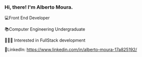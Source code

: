 ### Hi, there! I'm Alberto Moura.

💻Front End Developer

📚Computer Engineering Undergraduate

👨🏻‍💻 Interested in FullStack development

🔗LinkedIn: https://www.linkedin.com/in/alberto-moura-17a825192/
